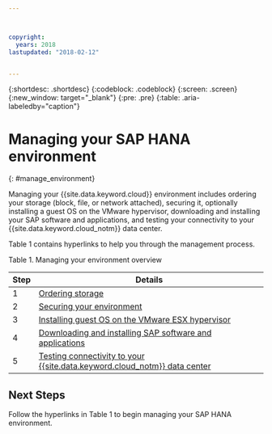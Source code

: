 ```yaml
---



copyright:
  years: 2018
lastupdated: "2018-02-12"


---
```


{:shortdesc: .shortdesc}
{:codeblock: .codeblock}
{:screen: .screen}
{:new_window: target="_blank"}
{:pre: .pre}
{:table: .aria-labeledby="caption"}

# Managing your SAP HANA environment
{: #manage_environment}

Managing your {{site.data.keyword.cloud}} environment includes ordering your storage (block, file, or network attached), securing it, optionally installing a guest OS on the VMware hypervisor, downloading and installing your SAP software and applications, and testing your connectivity to your {{site.data.keyword.cloud_notm}} data center.

Table 1 contains hyperlinks to help you through the management process.

Table 1. Managing your environment overview

| Step | Details |
| --- | --- |
| 1 | [Ordering storage](/docs/infrastructure/sap-hana/hana-order-storage.html) |
| 2 | [Securing your environment](/docs/infrastructure/sap-hana/hana-secure-environment.html) |
| 3 | [Installing guest OS on the VMware ESX hypervisor](/docs/infrastructure/sap-hana/hana-installing-guest-operating-system-VMware-deployments.html) |
| 4 | [Downloading and installing SAP software and applications](/docs/infrastructure/sap-hana/hana-installing-SAP-landscape.html) |
| 5 | [Testing connectivity to your {{site.data.keyword.cloud_notm}} data center](/docs/infrastructure/sap-hana/hana-testing-connectivity.html) |

## Next Steps

Follow the hyperlinks in Table 1 to begin managing your SAP HANA environment.

